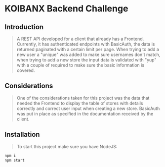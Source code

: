 # KOIBANX Backend Challenge

## Introduction

> A REST API developed for a client that already has a Frontend. Currently, it has authenticated endpoints with BasicAuth, the data is returned paginated with a certain limit per page. When trying to add a new user a "unique" was added to make sure usernames don't match, when trying to add a new store the input data is validated with "yup" with a couple of required to make sure the basic information is covered.

## Considerations

> One of the considerations taken for this project was the data that needed the Frontend to display the table of stores with details correctly and correct user input when creating a new store. BasicAuth was put in place as specified in the documentation received by the client.


## Installation

>  To start this project make sure you have NodeJS:
```sh
npm i
npm start
```
